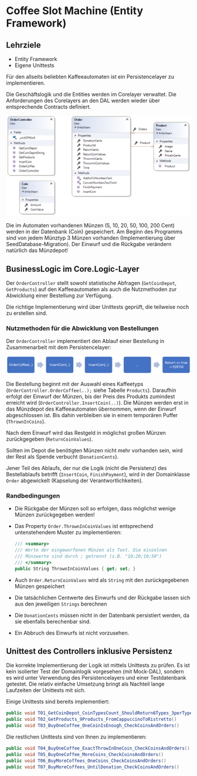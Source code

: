 # Coffee Slot Machine (Entity Framework)

## Lehrziele

* Entity Framework
* Eigene Unittests


Für den allseits beliebten Kaffeeautomaten ist ein Persistencelayer zu implementieren.

Die Geschäftslogik und die Entities werden im Corelayer verwaltet. Die Anforderungen des Corelayers an den DAL werden wieder über entsprechende Contracts definiert.

![Klassendiagramm](./images/00_classdiagram.png)

Die im Automaten vorhandenen Münzen (5, 10, 20, 50, 100, 200 Cent) werden in der Datenbank (Coin) gespeichert. Am Beginn des Programms sind von jedem Münztyp 3 Münzen vorhanden (Implementierung über SeedDatabase-Migration). Der Einwurf und die Rückgabe verändern natürlich das Münzdepot!

## BusinessLogic im Core.Logic-Layer

Der `OrderController` stellt sowohl statistische Abfragen (`GetCoinDepot`, `GetProducts`) auf den
Kaffeeautomaten als auch die Nutzmethoden zur Abwicklung einer Bestellung zur Verfügung.

Die richtige Implementierung wird über Unittests geprüft, die teilweise noch zu erstellen sind.

### Nutzmethoden für die Abwicklung von Bestellungen

Der `OrderController` implementiert den Ablauf einer Bestellung in Zusammenarbeit mit dem
Persistencelayer:

![Prozess](./images/01_process.png)

Die Bestellung beginnt mit der Auswahl eines Kaffeetyps (`OrderController.OrderCoffee(..);` siehe
Tabelle `Products`). Daraufhin erfolgt der Einwurf der Münzen, bis der Preis des Produkts zumindest
erreicht wird (`OrderController.InsertCoin(..)`). Die Münzen werden erst in das Münzdepot des
Kaffeeautomaten übernommen, wenn der Einwurf abgeschlossen ist. Bis dahin verbleiben sie in einem
temporären Puffer (`ThrownInCoins`).

Nach dem Einwurf wird das Restgeld in möglichst großen Münzen zurückgegeben (`ReturnCoinValues`).

Sollten im Depot die benötigten Münzen nicht mehr vorhanden sein, wird der Rest als Spende verbucht
(`DonationCents`).

Jener Teil des Ablaufs, der nur die Logik (nicht die Persistenz) des Bestellablaufs betrifft (`InsertCoin`,
`FinishPayment`), wird in der Domainklasse `Order` abgewickelt (Kapselung der Verantwortlichkeiten).

### Randbedingungen

* Die Rückgabe der Münzen soll so erfolgen, dass möglichst wenige Münzen zurückgegeben
werden!

* Das Property `Order.ThrownInCoinValues` ist entsprechend untenstehendem Muster zu
implementieren:

   ```csharp
   /// <summary>
   /// Werte der eingeworfenen Münzen als Text. Die einzelnen
   /// Münzwerte sind durch ; getrennt (z.B. "10;20;10;50")
   /// </summary>
   public String ThrownInCoinValues { get; set; }
   ```


* Auch `Order.ReturnCoinValues` wird als `String` mit den zurückgegebenen Münzen gespeichert
* Die tatsächlichen Centwerte des Einwurfs und der Rückgabe lassen sich aus den jeweiligen
`Strings` berechnen
* Die `DonationCents` müssen nicht in der Datenbank persistiert werden, da sie ebenfalls berechenbar sind.
* Ein Abbruch des Einwurfs ist nicht vorzusehen.

## Unittest des Controllers inklusive Persistenz

Die korrekte Implementierung der Logik ist mittels Unittests zu prüfen. Es ist kein isolierter Test der Domainlogik vorgesehen (mit Mock-DAL), sondern es wird unter Verwendung des Persistencelayers und einer Testdatenbank getestet. Die relativ einfache Umsetzung bringt als Nachteil lange Laufzeiten der Unittests mit sich.

Einige Unittests sind bereits implementiert:

```csharp
public void T01_GetCoinDepot_CoinTypesCount_ShouldReturn6Types_3perType_SumIs1155Cents()
public void T02_GetProducts_9Products_FromCappuccinoToRistretto()
public void T03_BuyOneCoffee_OneCoinIsEnough_CheckCoinsAndOrders()
```

Die restlichen Unittests sind von Ihnen zu implementieren:

```csharp
public void T04_BuyOneCoffee_ExactThrowInOneCoin_CheckCoinsAndOrders()
public void T05_BuyOneCoffee_MoreCoins_CheckCoinsAndOrders()
public void T06_BuyMoreCoffees_OneCoins_CheckCoinsAndOrders()
public void T07_BuyMoreCoffees_UntilDonation_CheckCoinsAndOrders()
```